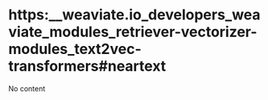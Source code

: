 # https:__weaviate.io_developers_weaviate_modules_retriever-vectorizer-modules_text2vec-transformers#neartext
No content